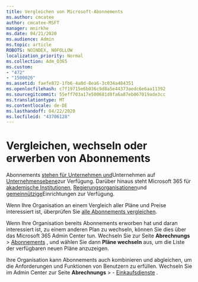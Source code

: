 ```yaml
---
title: Vergleichen von Microsoft-Abonnements
ms.author: cmcatee
author: cmcatee-MSFT
manager: mnirkhe
ms.date: 04/21/2020
ms.audience: Admin
ms.topic: article
ROBOTS: NOINDEX, NOFOLLOW
localization_priority: Normal
ms.collection: Adm_O365
ms.custom:
- "472"
- "1500026"
ms.assetid: faefe872-1fb6-4a0d-8ea6-3c034a484351
ms.openlocfilehash: c7f19715e6b036c9d8a5e44373aedc6e6aa11392
ms.sourcegitcommit: 55eff703a17e500681d8fa6a87eb067019ade3cc
ms.translationtype: MT
ms.contentlocale: de-DE
ms.lasthandoff: 04/22/2020
ms.locfileid: "43706128"
---
```

# <a name="compare-switch-or-purchase-subscriptions"></a>Vergleichen, wechseln oder erwerben von Abonnements
  
Abonnements [stehen für Unternehmen und](https://products.office.com/compare-all-microsoft-office-products?tab=2)Unternehmen auf [Unternehmensebene](https://products.office.com/business/compare-more-office-365-for-business-plans)zur Verfügung. Darüber hinaus steht Microsoft 365 für [akademische Institutionen](https://products.office.com/academic/compare-office-365-education-plans), [Regierungsorganisationen](https://products.office.com/government/compare-office-365-government-plans)und [gemeinnützige](https://products.office.com/nonprofit/office-365-nonprofit-plans-and-pricing?tab=1)Einrichtungen zur Verfügung.
  
Wenn Ihre Organisation an einem Vergleich aller Pläne und Preise interessiert ist, überprüfen Sie [alle Abonnements vergleichen](https://products.office.com/business/compare-more-office-365-for-business-plans).
  
Wenn Ihre Organisation bereits Abonnements erworben hat und daran interessiert ist, zu einem anderen Plan zu wechseln, können Sie dies über das Microsoft 365 Admin Center tun. Wechseln Sie zur Seite **Abrechnungs** \> [Abonnements](https://go.microsoft.com/fwlink/p/?linkid=842054) , und wählen Sie dann **Pläne wechseln** aus, um die Liste der verfügbaren neuen Pläne anzuzeigen.
  
Ihre Organisation kann Abonnements auch kombinieren und abgleichen, um die Anforderungen und Funktionen von Benutzern zu erfüllen. Wechseln Sie im Admin Center zur Seite **Abrechnungs** \> - [Einkaufsdienste](https://go.microsoft.com/fwlink/p/?linkid=868433) .